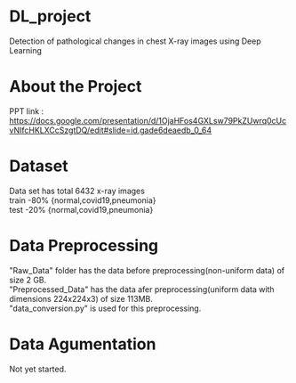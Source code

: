 # DL_project
Detection of pathological changes in chest X-ray images using Deep Learning

# About the Project
PPT link : https://docs.google.com/presentation/d/1OjaHFos4GXLsw79PkZUwrq0cUcvNIfcHKLXCcSzgtDQ/edit#slide=id.gade6deaedb_0_64 

# Dataset
Data set has total 6432 x-ray images<br>
train -80% {normal,covid19,pneumonia}<br>
test -20% {normal,covid19,pneumonia}<br>

# Data Preprocessing
"Raw_Data" folder has the data before preprocessing(non-uniform data) of size 2 GB.<br>
"Preprocessed_Data" has the data afer preprocessing(uniform data with dimensions 224x224x3) of size 113MB.<br>
"data_conversion.py" is used for this preprocessing.<br>

# Data Agumentation
Not yet started.
